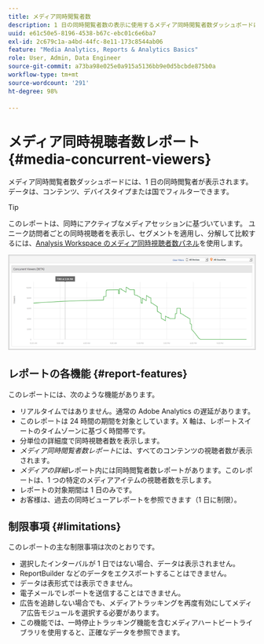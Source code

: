 ```yaml
---
title: メディア同時閲覧者数
description: 1 日の同時閲覧者数の表示に使用するメディア同時閲覧者数ダッシュボードについて説明します。 データは、コンテンツ、デバイスタイプ、国などでフィルタリングできます。
uuid: e61c50e5-8196-4538-b67c-ebc01c6e6ba7
exl-id: 2c679c1a-a4bd-44fc-8e11-173c8544ab06
feature: "Media Analytics, Reports & Analytics Basics"
role: User, Admin, Data Engineer
source-git-commit: a73ba98e025e0a915a5136bb9e0d5bcbde875b0a
workflow-type: tm+mt
source-wordcount: '291'
ht-degree: 98%

---
```


# メディア同時視聴者数レポート {#media-concurrent-viewers}

メディア同時閲覧者数ダッシュボードには、1 日の同時閲覧者が表示されます。データは、コンテンツ、デバイスタイプまたは国でフィルターできます。

>[!TIP]
>
> このレポートは、同時にアクティブなメディアセッションに基づいています。  ユニーク訪問者ごとの同時視聴者を表示し、セグメントを適用し、分解して比較するには、[Analysis Workspace のメディア同時視聴者数パネル](https://experienceleague.adobe.com/docs/analytics/analyze/analysis-workspace/panels/media-concurrent-viewers.html?lang=ja)を使用します。

![](assets/video-concurrent-viewers.png)

## レポートの各機能 {#report-features}

このレポートには、次のような機能があります。

* リアルタイムではありません。通常の Adobe Analytics の遅延があります。
* このレポートは 24 時間の期間を対象としています。X 軸は、レポートスイートのタイムゾーンに基づく時間帯です。
* 分単位の詳細度で同時視聴者数を表示します。
* *メディア同時閲覧者数レポート*&#x200B;には、すべてのコンテンツの視聴者数が表示されます。
* *メディアの詳細*&#x200B;レポート内には同時閲覧者数レポートがあります。このレポートは、1 つの特定のメディアアイテムの視聴者数を示します。
* レポートの対象期間は 1 日のみです。
* お客様は、過去の同時ビューアレポートを参照できます（1 日に制限）。

## 制限事項 {#limitations}

このレポートの主な制限事項は次のとおりです。

* 選択したインターバルが 1 日ではない場合、データは表示されません。
* ReportBuilder などのデータをエクスポートすることはできません。
* データは表形式では表示できません。
* 電子メールでレポートを送信することはできません。
* 広告を追跡しない場合でも、メディアトラッキングを再度有効にしてメディア広告モジュールを選択する必要があります。
* この機能では、一時停止トラッキング機能を含むメディアハートビートライブラリを使用すると、正確なデータを参照できます。
